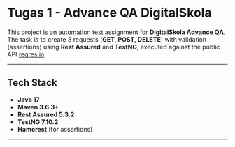 # Tugas 1 - Advance QA DigitalSkola

This project is an automation test assignment for **DigitalSkola Advance QA**.  
The task is to create 3 requests (**GET, POST, DELETE**) with validation (assertions) using **Rest Assured** and **TestNG**, executed against the public API [reqres.in](https://reqres.in).

---

## Tech Stack
- **Java 17**
- **Maven 3.6.3+**
- **Rest Assured 5.3.2**
- **TestNG 7.10.2**
- **Hamcrest** (for assertions)

---

